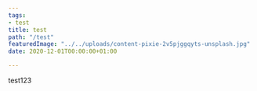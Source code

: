 ```yaml
---
tags:
- test
title: test
path: "/test"
featuredImage: "../../uploads/content-pixie-2v5pjggqyts-unsplash.jpg"
date: 2020-12-01T00:00:00+01:00

---
```

test123